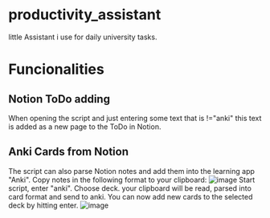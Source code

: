 # productivity_assistant

little Assistant i use for daily university tasks. 

# Funcionalities

## Notion ToDo adding
When opening the script and just entering some text that is !="anki" this text is added as a new page to the ToDo in Notion. 

## Anki Cards from Notion 
The script can also parse Notion notes and add them into the learning app "Anki". 
Copy notes in the following format to your clipboard: 
![image](https://user-images.githubusercontent.com/82976744/143955277-61c34c95-3bac-45a8-9a73-8f65033c7327.png)
Start script, enter "anki". 
Choose deck.
your clipboard will be read, parsed into card format and send to anki.
You can now add new cards to the selected deck by hitting enter. 
![image](https://user-images.githubusercontent.com/82976744/143955481-1a84427e-023c-4b87-8bef-d0f66dec8359.png)
